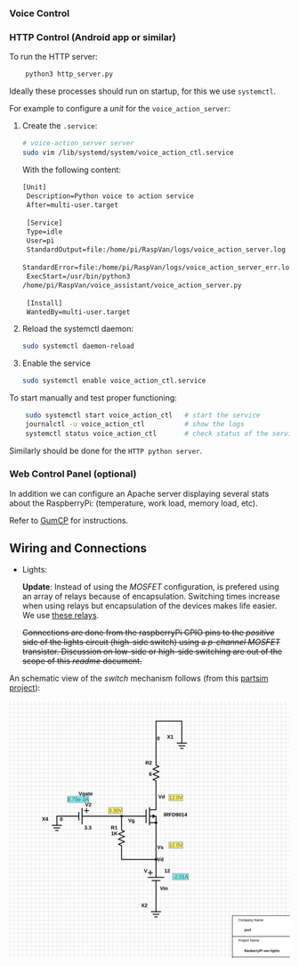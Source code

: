 ### Voice Control


### HTTP Control (Android app or similar)

To run the HTTP server:
```bash
	python3 http_server.py
```


Ideally these processes should run on startup, for this we use `systemctl`.

For example to configure a _unit_ for the `voice_action_server`:

1. Create the `.service`:
    ```bash
    # voice-action_server server
    sudo vim /lib/systemd/system/voice_action_ctl.service
    ```

    With the following content:
    ```
    [Unit]
     Description=Python voice to action service
     After=multi-user.target

     [Service]
     Type=idle
     User=pi
     StandardOutput=file:/home/pi/RaspVan/logs/voice_action_server.log
     StandardError=file:/home/pi/RaspVan/logs/voice_action_server_err.log
     ExecStart=/usr/bin/python3 /home/pi/RaspVan/voice_assistant/voice_action_server.py

     [Install]
     WantedBy=multi-user.target

    ```

2. Reload the systemctl daemon:
    ```bash
	sudo systemctl daemon-reload
    ```

3. Enable the service
    ```bash
	sudo systemctl enable voice_action_ctl.service
    ```

To start manually and test proper functioning:
```bash
    sudo systemctl start voice_action_ctl   # start the service
    journalctl -u voice_action_ctl	        # show the logs
    systemctl status voice_action_ctl	    # check status of the service
```



Similarly should be done for the `HTTP python server`.



### Web Control Panel (optional)

In addition we can configure an Apache server displaying several stats about the RaspberryPi:
(temperature, work load, memory load, etc).

Refer to [GumCP](https://github.com/gumslone/GumCP) for instructions.


## Wiring and Connections

* Lights:

  **Update**:
  Instead of using the _MOSFET_ configuration, is prefered using an array of relays because of encapsulation.
  Switching times increase when using relays but encapsulation of the devices makes life easier.
  We use [these relays](https://amzn.to/2FRfuCP).

  ~~Connections are done from the raspberryPi GPIO pins to the _positive_ side of the lights circuit (high-side switch) using a
  _p-channel MOSFET_ transistor.
  Discussion on low-side or high-side switching are out of the scope of this _readme_ document.~~

 An schematic view of the _switch_ mechanism follows (from this [partsim project](http://www.partsim.com/simulator#132504)):

  ![high-side switch](assets/diagrams/high-side-switch.jpeg)
